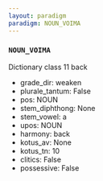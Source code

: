 ```yaml
---
layout: paradigm
paradigm: NOUN_VOIMA
---
```

### ` NOUN_VOIMA `

Dictionary class 11 back
* grade_dir: weaken
* plurale_tantum: False
* pos: NOUN
* stem_diphthong: None
* stem_vowel: a
* upos: NOUN
* harmony: back
* kotus_av: None
* kotus_tn: 10
* clitics: False
* possessive: False
